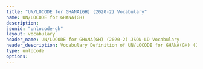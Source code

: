 ```yaml
---
title: "UN/LOCODE for GHANA(GH) (2020-2) Vocabulary"
name: UN/LOCODE for GHANA(GH) 
description: 
jsonid: "unlocode-gh"
layout: vocabulary
header_name: UN/LOCODE for GHANA(GH) (2020-2) JSON-LD Vocabulary
header_description: Vocabulary Definition of UN/LOCODE for GHANA(GH) (2020-2) semantics in HTML format. JSON-LD format is available at [unlocode-gh.jsonld](/vocabulary/unlocode-gh.jsonld)
type: unlocode
options:
---
```

